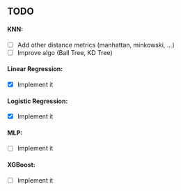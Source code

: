 ## TODO

#### KNN:

- [ ] Add other distance metrics (manhattan, minkowski, ...)
- [ ] Improve algo (Ball Tree, KD Tree)

#### Linear Regression:

- [x] Implement it

#### Logistic Regression:

- [x] Implement it

#### MLP:

- [ ] Implement it

#### XGBoost:

- [ ] Implement it
